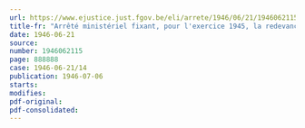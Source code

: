 ```yaml
---
url: https://www.ejustice.just.fgov.be/eli/arrete/1946/06/21/1946062115/justel
title-fr: "Arrêté ministériel fixant, pour l'exercice 1945, la redevance proportionnelle à verser au Conseil professionnel de la Fourrure et de la Peau en Poil, en liquidation"
date: 1946-06-21
source:
number: 1946062115
page: 888888
case: 1946-06-21/14
publication: 1946-07-06
starts:
modifies:
pdf-original:
pdf-consolidated:
---
```


